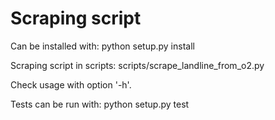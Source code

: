 Scraping script
===============

Can be installed with:
python setup.py install

Scraping script in scripts:
scripts/scrape_landline_from_o2.py

Check usage with option '-h'.

Tests can be run with:
python setup.py test
